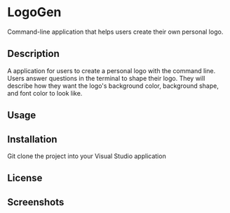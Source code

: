 # LogoGen
Command-line application that helps users create their own personal logo.

## Description
A application for users to create a personal logo with the command line. Users answer questions in the terminal to shape their logo. They will describe how they want the logo's background color, background shape, and font color to look like.

## Usage


## Installation
Git clone the project into your Visual Studio application

## License


## Screenshots